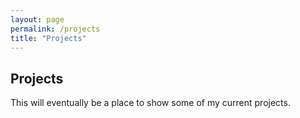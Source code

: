 ```yaml
---
layout: page
permalink: /projects
title: "Projects"
---
```


## Projects

This will eventually be a place to show some of my current projects.
